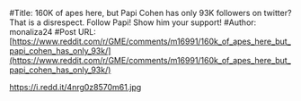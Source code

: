#Title: 160K of apes here, but Papi Cohen has only 93K followers on twitter? That is a disrespect. Follow Papi! Show him your support!
#Author: monaliza24
#Post URL: [https://www.reddit.com/r/GME/comments/m16991/160k_of_apes_here_but_papi_cohen_has_only_93k/](https://www.reddit.com/r/GME/comments/m16991/160k_of_apes_here_but_papi_cohen_has_only_93k/)


https://i.redd.it/4nrg0z8570m61.jpg